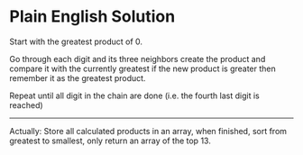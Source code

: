 # Plain English Solution

Start with the greatest product of 0.

Go through each digit and its three neighbors create the product and compare it with the currently greatest if the new product is greater then remember it as the greatest product.

Repeat until all digit in the chain are done (i.e. the fourth last digit is reached)

---

Actually: Store all calculated products in an array, when finished, sort from greatest to smallest, only return an array of the top 13.